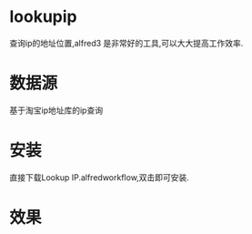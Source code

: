 # lookupip
查询ip的地址位置,alfred3 是非常好的工具,可以大大提高工作效率.

# 数据源
基于淘宝ip地址库的ip查询

# 安装
直接下载Lookup IP.alfredworkflow,双击即可安装.

# 效果
